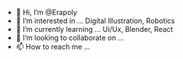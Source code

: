 - 👋 Hi, I’m @Erapoly
- 👀 I’m interested in ... Digital Illustration, Robotics
- 🌱 I’m currently learning ... Ui/Ux, Blender, React
- 💞️ I’m looking to collaborate on ...
- 📫 How to reach me ... 

<!---
Erapoly/Erapoly is a ✨ special ✨ repository because its `README.md` (this file) appears on your GitHub profile.
You can click the Preview link to take a look at your changes.
--->
